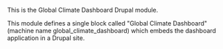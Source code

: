 This is the Global Climate Dashboard Drupal module.

This module defines a single block called "Global Climate Dashboard"
(machine name global_climate_dashboard) which embeds the dashboard
application in a Drupal site.
